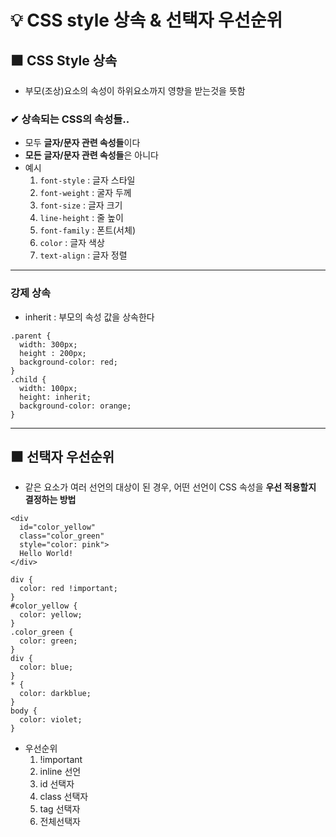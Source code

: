 # 💡 CSS style 상속 & 선택자 우선순위

## ⬛ CSS Style 상속
- 부모(조상)요소의 속성이 하위요소까지 영향을 받는것을 뜻함

### ✔ 상속되는 CSS의 속성들..
- 모두 **글자/문자 관련 속성들**이다
- **모든** **글자/문자 관련 속성들**은 아니다
- 예시
  1. `font-style` : 글자 스타일
  2. `font-weight` : 굴자 두께
  3. `font-size` : 글자 크기
  4. `line-height` : 줄 높이
  5. `font-family` : 폰트(서체)
  6. `color` : 글자 색상
  7. `text-align` : 글자 정렬

---

### 강제 상속
- inherit : 부모의 속성 값을 상속한다

```
.parent {
  width: 300px;
  height : 200px;
  background-color: red;
}
.child {
  width: 100px;
  height: inherit;
  background-color: orange;
}
```

---

## ⬛ 선택자 우선순위
- 같은 요소가 여러 선언의 대상이 된 경우, 어떤 선언이 CSS 속성을 **우선 적용할지 결정하는 방법**

```
<div 
  id="color_yellow" 
  class="color_green" 
  style="color: pink">
  Hello World!
</div>
```

```
div {
  color: red !important;
}
#color_yellow {
  color: yellow;
}
.color_green {
  color: green;
}
div {
  color: blue;
}
* {
  color: darkblue;
}
body {
  color: violet;
}
```

- 우선순위
  1. !important
  2. inline 선언
  3. id 선택자
  4. class 선택자
  5. tag 선택자
  6. 전체선택자
